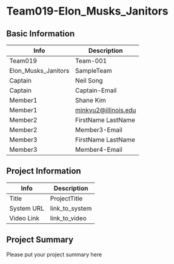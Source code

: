 # Team019-Elon_Musks_Janitors

## Basic Information

|   Info      |        Description     |
| ----------- | ---------------------- |
| Team019      |         Team-001       |
| Elon_Musks_Janitors    |        SampleTeam      |
| Captain     |   Neil Song   |
| Captain     |      Captain-Email     |
| Member1     |   Shane Kim   |
| Member1     |      minkyu2@illinois.edu     |
| Member2     |   FirstName LastName   |
| Member2     |      Member3-Email     |
| Member3     |   FirstName LastName   |
| Member3     |      Member4-Email     |

## Project Information

|   Info      |        Description     |
| ----------- | ---------------------- |
|  Title      |       ProjectTitle     |
| System URL  |      link_to_system    |
| Video Link  |      link_to_video     |

## Project Summary
Please put your project summary here